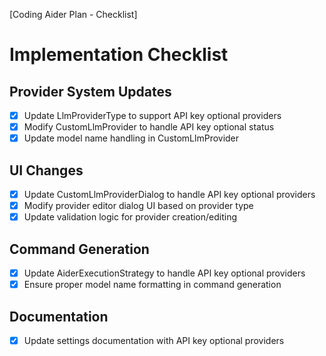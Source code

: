 [Coding Aider Plan - Checklist]

# Implementation Checklist

## Provider System Updates
- [x] Update LlmProviderType to support API key optional providers
- [x] Modify CustomLlmProvider to handle API key optional status
- [x] Update model name handling in CustomLlmProvider

## UI Changes
- [x] Update CustomLlmProviderDialog to handle API key optional providers
- [x] Modify provider editor dialog UI based on provider type
- [x] Update validation logic for provider creation/editing

## Command Generation
- [x] Update AiderExecutionStrategy to handle API key optional providers
- [x] Ensure proper model name formatting in command generation

## Documentation
- [x] Update settings documentation with API key optional providers

